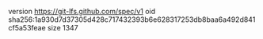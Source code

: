 version https://git-lfs.github.com/spec/v1
oid sha256:1a930d7d37305d428c717432393b6e628317253db8baa6a492d841cf5a53feae
size 1347
